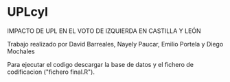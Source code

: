 # UPLcyl

IMPACTO DE UPL EN EL VOTO DE IZQUIERDA EN CASTILLA Y LEÓN

Trabajo realizado por David Barreales, Nayely Paucar, Emilio Portela y Diego Mochales

Para ejecutar el codigo descargar la base de datos y el fichero de codificacion ("fichero final.R").
